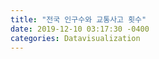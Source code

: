 ```yaml
---
title: "전국 인구수와 교통사고 횟수"
date: 2019-12-10 03:17:30 -0400
categories: Datavisualization
---
```

<html>
<title>전국 인구수와 교통사고 횟수</title>
  <head>
    <script type='text/javascript' src='https://www.gstatic.com/charts/loader.js'></script>
    <script type='text/javascript'>
     google.charts.load('current', {
       'packages': ['geochart'],
       // Note: you will need to get a mapsApiKey for your project.
       // See: https://developers.google.com/chart/interactive/docs/basic_load_libs#load-settings
       'mapsApiKey': 'AIzaSyBPZTjwvR5He2Vgexve0GPy2C7HUxMsiMA'
     });
     google.charts.setOnLoadCallback(drawMarkersMap);

      function drawMarkersMap() {
      var data = google.visualization.arrayToDataTable([
        ['Provinces',  '교통사고 횟수', 'Population' ],
        ['Chungbuk',339,1599854],
        ['Chungnam',230,2125732],
        ['Gangwon',220,1599854],
        ['Gyeonggi',1830,13145482],
        ['Gyeongbuk',493,2669731],
        ['Gyeongnam',494,3367857],
        ['Jeonbuk',402,1827871],
        ['Jeonnam',332,1871718],
        ['Seoul',2869,9762062],
        ['Daegu',1066,2452291],
        ['Busan',759,3429595],
        ['Incheon',369,2957179],
        ['Gwangju',328,1459003],
        ['Daejeon',326,1484398],
        ['Ulsan',192,1151685],
        ['Jeju',157,669328]

      ]);

      var options = {
        region: 'KR',
        colorAxis: {colors: ['#fee6ce','#fdae6b', '#f03b20']},
        backgroundColor: '#81d4fa',
        datalessRegionColor: '#ffffff',
        defaultColor: '#f5f5f5',
        resolution: 'provinces',

      };

      var chart = new google.visualization.GeoChart(document.getElementById('chart_div'));
      chart.draw(data, options);
    };
    </script>
  </head>
  <body>
    <div id="chart_div" style="width: 900px; height: 500px;"></div>
  </body>
</html>
